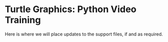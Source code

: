 # Turtle Graphics: Python Video Training
Here is where we will place updates to the support files, if and as required.

